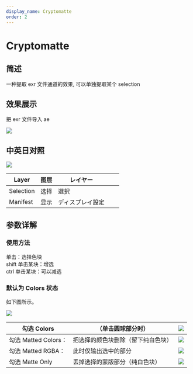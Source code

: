 ```yaml
---
display_name: Cryptomatte
order: 2
---
```


# Cryptomatte

## 简述

一种提取 exr 文件通道的效果, 可以单独提取某个 selection

## 效果展示

把 exr 文件导入 ae

![](https://mir.yuelili.com/user/AE/effects/list/3D-Channel-cryptomatte-0.png)

## 中英日对照

![](https://mir.yuelili.com/user/AE/effects/AE-Effects-3D-Channel-cryptomatte_cn.png)

| Layer     | 图层 | レイヤー         |     |     |
| --------- | ---- | ---------------- | --- | --- |
| Selection | 选择 | 選択             |     |     |
| Manifest  | 显示 | ディスプレイ設定 |     |     |

## 参数详解

### 使用方法

单击：选择色块  
shift 单击某块：增选  
ctrl 单击某块：可以减选

### 默认为 Colors 状态

如下图所示。

![](https://mir.yuelili.com/user/AE/effects/list/3D-Channel-cryptomatte-2.png)

| 勾选 Colors          | （单击圆球部分时）                 | ![](https://mir.yuelili.com/user/AE/effects/list/3D-Channel-cryptomatte-1.png) |
| -------------------- | ---------------------------------- | ------------------------------------------------------------------------------------------------- |
| 勾选 Matted Colors： | 把选择的颜色块删除（留下纯白色块） | ![](https://mir.yuelili.com/user/AE/effects/list/3D-Channel-cryptomatte-3.png) |
| 勾选 Matted RGBA：   | 此时仅输出选中的部分               | ![](https://mir.yuelili.com/user/AE/effects/list/3D-Channel-cryptomatte-4.png) |
| 勾选 Matte Only      | 丢掉选择的蒙版部分（纯白色块）     | ![](https://mir.yuelili.com/user/AE/effects/list/3D-Channel-cryptomatte-5.png) |
